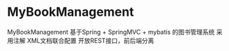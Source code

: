 # MyBookManagement
MyBookManagement
基于Spring + SpringMVC + mybatis 的图书管理系统
采用注解 XML文档联合配置
开放REST接口，前后端分离

